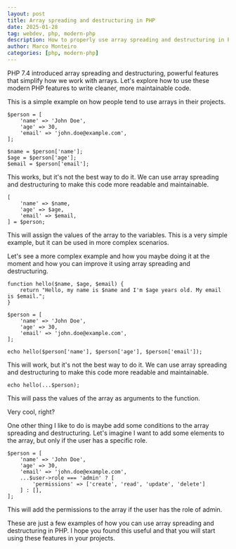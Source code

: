 ```yaml
---
layout: post
title: Array spreading and destructuring in PHP
date: 2025-01-28
tag: webdev, php, modern-php
description: How to properly use array spreading and destructuring in PHP.
author: Marco Monteiro
categories: [php, modern-php]
---
```

PHP 7.4 introduced array spreading and destructuring, powerful features that simplify how we work with arrays. Let's explore how to use these modern PHP features to write cleaner, more maintainable code.

<!--more-->

This is a simple example on how people tend to use arrays in their projects.

    $person = [
        'name' => 'John Doe',
        'age' => 30,
        'email' => 'john.doe@example.com',
    ];

    $name = $person['name'];
    $age = $person['age'];
    $email = $person['email'];

This works, but it's not the best way to do it. We can use array spreading and destructuring to make this code more readable and maintainable.

    [
        'name' => $name,
        'age' => $age,
        'email' => $email,
    ] = $person;


This will assign the values of the array to the variables. This is a very simple example, but it can be used in more complex scenarios.

Let's see a more complex example and how you maybe doing it at the moment and how you can improve it using array spreading and destructuring.

    function hello($name, $age, $email) {
        return "Hello, my name is $name and I'm $age years old. My email is $email.";
    }

    $person = [
        'name' => 'John Doe',
        'age' => 30,
        'email' => 'john.doe@example.com',
    ];

    echo hello($person['name'], $person['age'], $person['email']);

This will work, but it's not the best way to do it. We can use array spreading and destructuring to make this code more readable and maintainable.

    echo hello(...$person);

This will pass the values of the array as arguments to the function.

Very cool, right?

One other thing I like to do is maybe add some conditions to the array spreading and destructuring. Let's imagine I want to add some elements to the array, but only if the user has a specific role.

    $person = [
        'name' => 'John Doe',
        'age' => 30,
        'email' => 'john.doe@example.com',
        ...$user->role === 'admin' ? [
            'permissions' => ['create', 'read', 'update', 'delete']
        ] : [],
    ];

This will add the permissions to the array if the user has the role of admin.

These are just a few examples of how you can use array spreading and destructuring in PHP. I hope you found this useful and that you will start using these features in your projects.
